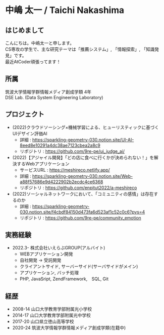 # 中嶋 太一 / Taichi Nakashima

## はじめまして
こんにちは。中嶋太一と申します。  
CS専攻の学生で、主な研究テーマは「推薦システム」, 「情報探索」, 「知識発見」です。  
最近AtCoder頑張ってます！

## 所属
筑波大学情報学群情報メディア創成学類 4年  
DSE Lab. (Data System Engineering Laboratory)

## プロジェクト
- (2022)クラウドソーシング×機械学習による、ヒューリスティックに基づくUIデザイン評価AI
  - 詳細 : https://sparkling-geometry-030.notion.site/UI-AI-8eed8e10291a4dc38ae7123cbea2a8c9
  - リポジトリ : https://github.com/9re-pe/ui_judge_ai/
- (2022)【アジャイル開発】「どの店に食べに行くかが決められない！」を解決するWebアプリケーション
  - サービスURL : https://meshireco.netlify.app/
  - 詳細 : https://sparkling-geometry-030.notion.site/Web-a88f57686e9d4222902b2ecdc4ce6368
  - リポジトリ : https://github.com/enpitut2022/a-meshireco
- (2022)ソーシャルネットワークにおいて、「コミュニティの感情」は存在するのか
  - 詳細 : https://sparkling-geometry-030.notion.site/f4cbdf84150d473fa6d523af1c52c0c6?pvs=4
  - リポジトリ : https://github.com/9re-pe/community_emotion

## 実務経験
- 2022.3- 株式会社いえらぶGROUP(アルバイト)
  - WEBアプリケーション開発
  - 自社開発 -> 受託開発
  - クライアントサイド, サーバーサイド(サーバサイドがメイン)
  - アプリケーション, バッチ処理
  - PHP, JavaSript, ZendFramework,　SQL, Git

## 経歴
- 2008-14 山口大学教育学部附属光小学校
- 2014-17 山口大学教育学部附属光中学校
- 2017-20 山口県立徳山高等学校
- 2020-24 筑波大学情報学群情報メディア創成学類(在籍中)
